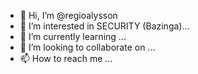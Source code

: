 - 👋 Hi, I’m @regioalysson
- 👀 I’m interested in SECURITY (Bazinga)...
- 🌱 I’m currently learning ...
- 💞️ I’m looking to collaborate on ...
- 📫 How to reach me ...

<!---
regioalysson/regioalysson is a ✨ special ✨ repository because its `README.md` (this file) appears on your GitHub profile.
You can click the Preview link to take a look at your changes.
--->
